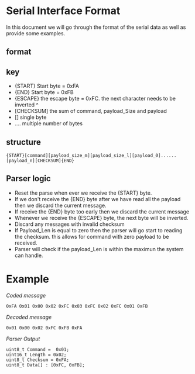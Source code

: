 # Serial Interface Format
In this document we will go through the format of the serial data as well as provide some examples.

## format
## key
- {START} Start byte = 0xFA
- {END} Start byte   = 0xFB
- {ESCAPE} the escape byte = 0xFC. the next character needs to be inverted ^
- [CHECKSUM] the sum of command, payload_Size and payload
- [] single byte
- .... multiple number of bytes

## structure
```
{START}[command][payload_size_m][payload_size_l][payload_0]......[payload_n][CHECKSUM]{END}
```
## Parser logic
- Reset the parse when ever we receive the {START} byte.
- If we don't receive the {END} byte after we have read all the payload then we discard the current message.
- If receive the {END} byte too early then we discard the current message
- Whenever we receive the {ESCAPE} byte, the next byte will be inverted.
- Discard any messages with invalid checksum
- If Payload_Len is equal to zero then the parser will go start to reading the checksum. this allows for command with zero payload to be received.
- Parser will check if the payload_Len is within the maximun the system can handle.

# Example

*Coded message*
```
0xFA 0x01 0x00 0x02 0xFC 0x03 0xFC 0x02 0xFC 0x01 0xFB
```
*Decoded message*
```
0x01 0x00 0x02 0xFC 0xFB 0xFA
```
*Parser Output*
```
uint8_t Command =  0x01;
uint16_t Length = 0x02;
uint8_t Checksum = 0xFA;
uint8_t Data[] : [0xFC, 0xFB];
```
